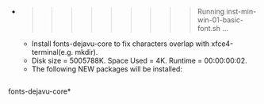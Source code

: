 * >>>>>>>>> Running inst-min-win-01-basic-font.sh ...
  * Install fonts-dejavu-core to fix characters overlap with xfce4-terminal(e.g. mkdir).
  * Disk size = 5005788K. Space Used = 4K. Runtime = 00:00:00:02.
  * The following NEW packages will be installed:
  ```bash
fonts-dejavu-core*
  ```
